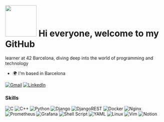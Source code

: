 # <img src="https://media.giphy.com/media/v1.Y2lkPTc5MGI3NjExN3p4NHVidjE0a3lpNHY2N3BjczVlbTFvaHA1OGxiMmt0NHpuaW9ybCZlcD12MV9pbnRlcm5hbF9naWZfYnlfaWQmY3Q9cw/ptzlRfMuHaGgccUzbh/giphy.gif" width="100"> Hi everyone, welcome to my GitHub

learner at 42 Barcelona, diving deep into the world of programming and technology

* 🌍  I'm based in Barcelona

[![Gmail](https://img.shields.io/badge/Gmail-D14836?style=for-the-badge&logo=gmail&logoColor=white)](mailto:irifarac@student.42barcelona.com)
[![LinkedIn](https://img.shields.io/badge/linkedin-%230077B5.svg?style=for-the-badge&logo=linkedin&logoColor=white)](https://www.linkedin.com/in/israel-rifarachi/)

### Skills

![C](https://img.shields.io/badge/c-%2300599C.svg?style=for-the-badge&logo=c&logoColor=white)
![C++](https://img.shields.io/badge/c++-%2300599C.svg?style=for-the-badge&logo=c%2B%2B&logoColor=white)
![Python](https://img.shields.io/badge/python-3670A0?style=for-the-badge&logo=python&logoColor=ffdd54)
![Django](https://img.shields.io/badge/django-%23092E20.svg?style=for-the-badge&logo=django&logoColor=white)
![DjangoREST](https://img.shields.io/badge/DJANGO-REST-ff1709?style=for-the-badge&logo=django&logoColor=white&color=ff1709&labelColor=gray)
![Docker](https://img.shields.io/badge/docker-%230db7ed.svg?style=for-the-badge&logo=docker&logoColor=white)
![Nginx](https://img.shields.io/badge/nginx-%23009639.svg?style=for-the-badge&logo=nginx&logoColor=white)
![Prometheus](https://img.shields.io/badge/Prometheus-E6522C?style=for-the-badge&logo=Prometheus&logoColor=white)
![Grafana](https://img.shields.io/badge/grafana-%23F46800.svg?style=for-the-badge&logo=grafana&logoColor=white)
![Shell Script](https://img.shields.io/badge/shell_script-%23121011.svg?style=for-the-badge&logo=gnu-bash&logoColor=white)
![YAML](https://img.shields.io/badge/yaml-%23ffffff.svg?style=for-the-badge&logo=yaml&logoColor=151515)
![Linux](https://img.shields.io/badge/Linux-FCC624?style=for-the-badge&logo=linux&logoColor=black)
![Vim](https://img.shields.io/badge/VIM-%2311AB00.svg?style=for-the-badge&logo=vim&logoColor=white)
![Notion](https://img.shields.io/badge/Notion-%23000000.svg?style=for-the-badge&logo=notion&logoColor=white)